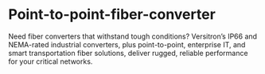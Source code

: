 # Point-to-point-fiber-converter
Need fiber converters that withstand tough conditions? Versitron’s IP66 and NEMA-rated industrial converters, plus point-to-point, enterprise IT, and smart transportation fiber solutions, deliver rugged, reliable performance for your critical networks.
